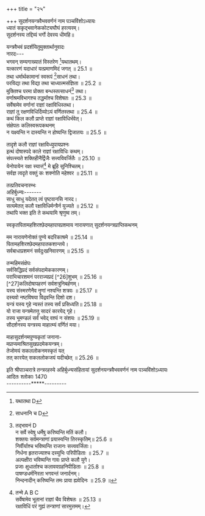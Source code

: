 +++
title = "२५"

+++
सुदर्शनयन्त्रवैभववर्णनं नाम पञ्चविंशोऽध्यायः  
ध्यातं सकृद्भवानेककोट्यघौघं हरत्यरम्।  
सुदर्शनस्य तद्दिव्यं भर्गो देवस्य धीमहि॥  
  
यन्त्रवैभवं प्रदर्शयितुमुक्तार्थानुवादः  
नारदः---  
भगवन् सम्यगाख्यातं विस्तरेण [^1]यथातथम्।  
यत्कारणं यदाधारं यत्प्रमाणमिदं जगत् ॥ 25.1 ॥  
तथा धर्मार्थकामानां स्वरूपं [^2]साधनं तथा।  
परविद्या तथा विद्या तथा चाध्यात्मसंज्ञिता ॥ 25.2 ॥  
मुक्तिश्च परमा प्रोक्ता बन्धस्तत्साधनं[^3] तथा।  
वर्णाश्रमविभागश्च तद्धर्माश्च विशेषतः ॥ 25.3 ॥  
सर्वेषामेव वर्णानां राज्ञां रक्षाविधिस्तथा।  
राज्ञां तु रक्षणविधिर्दिव्योऽयं वर्णितस्तथा ॥ 25.4 ॥  
कथं किल कलौ प्राप्ते राज्ञां रक्षाविधिर्भवेत्।  
संक्षेपतः कलिस्वरूपकथनम्  
न यक्ष्यन्ति न दास्यन्ति न होष्यन्ति द्विजातयः ॥ 25.5 ॥  

[^1]: यथातथा D  

[^2]: साधनानि च D  

[^3]: तद्भावनं D  
न सर्वे स्वेषु धर्मेषु करिष्यन्ति मतिं कलौ।  
शक्तयः सर्वमन्त्राणां प्रयास्यन्ति तिरस्कृतिम्॥ 25.6 ॥  
निर्वीर्याश्च भविष्यन्ति राजानः सत्त्ववर्जिताः।  
निर्धना हृतराज्याश्च दस्युभिः परिपीडिताः ॥ 25.7 ॥  
अल्पक्षीरा भविष्यन्ति गावः प्राप्ते कलौ युगे।  
प्रजाः क्षुधार्ताश्च [^4]कलाववग्रहनिपीडिताः ॥ 25.8 ॥  
पाषण्डधर्मनिरता भगवन्तं जनार्दनम्।  
निन्दनादीन् करिष्यन्ति तमः प्राया ह्यवेदिनः ॥ 25.9 ॥  
  
तादृशे कलौ राज्ञां रक्षाविध्युपायप्रश्नः  
इत्थं दोषास्पदे काले राज्ञां रक्षाविधिः कथम्।  
संपत्स्यते शक्तिहीनैर्द्विजैः सत्त्वविवर्जितैः ॥ 25.10 ॥  
येनोपायेन रक्षा स्यात्तं[^5] मे ब्रूहि सुनिश्चितम्।  
सर्वज्ञ त्वदृते वक्तुं कः शक्नोति महेश्वर ॥ 25.11 ॥  
  
तत्प्रतिवचनारम्भः  
अहिर्बुध्न्यः-------  
साधु साधु यदेतत् त्वं पृष्टवानसि नारद।  
सत्यमेतत् कलौ रक्षाविधिर्मन्त्रैर्न युज्यते ॥ 25.12 ॥  
तथापि भक्त इति ते कथयामि श्रृणुष्व तम्।  

[^4]: कलौ पापग्रह B C  

[^5]: तन्मे A B C  
सर्वेषामेव भूतानां [^6]राज्ञां चैव विशेषतः ॥ 25.13 ॥  
रक्षाविधिं परं गुह्यं तन्त्राणां सारमुत्तमम्।  
  
स्वकृतपितामहशिरश्छेदमहापापप्रशमाय नारायणात् सुदर्शनयन्त्रप्राप्तिकथनम्  
  
मम नारायणेनोक्तं पुण्ये बदरिकाश्रमे ॥ 25.14 ॥  
पितामहशिरश्छेदमहापातकशान्तये।  
सर्वबाधाप्रशमनं सर्वदुःखनिवारणम् ॥ 25.15 ॥  
  
तन्महिमसंक्षेपः  
सर्वसिद्धिप्रदं सर्वसंपदामेककारणम्।  
पराभिचारशमनं परराज्यप्रदं [^26]शुभम् ॥ 25.16 ॥  
[^27]कलिदोषापहरणं सर्वशत्रुनिबर्हणम्।  
यस्य संस्मरणेनैव नॄणां नश्यन्ति शत्रवः ॥ 25.17 ॥  
दस्यवो नष्टविषया विद्रवन्ति दिशो दश।  
यन्त्रं यस्य गृहे न्यस्तं तस्य सर्वं प्रसिध्यति॥ 25.18 ॥  
यो राजा यन्त्रमेतत्तु सादरं कारयेद् गृहे।  
तस्य भूमण्डलं सर्वं भवेद् वश्यं न संशयः ॥ 25.19 ॥  
सौदर्शनस्य यन्त्रस्य माहात्म्यं वर्णितं मया।  

[^6]: राज्ञां रक्षा A B C  

[^7]: शिवम् B C  

[^8]: कलिदोषहरं शान्तं D  
सुदर्शननारसिंहयन्त्रफलप्रदर्शनम्  
सुदर्शनेन युक्तस्य नारसिंहस्य यन्त्रकम् ॥ 25.20 ॥  
यः कारयति तस्यान्यो लोको वश्यो भवेदपि।  
एतल्लेखनमात्रेण सर्वं [^28]संपद्यते नृणाम् ॥ 25.21 ॥  
विष्णुपञ्जरयन्त्रफलप्रदर्शनम्  
विष्णुपञ्जरयन्त्रस्य करणेनैव देवताः।  
सर्वाः प्रसीदन्ति सदा किं पुनर्मनुजादयः[^10] ॥ 25.22 ॥  
समुदितयन्त्रत्रयफलस्याशक्यवर्णनत्वम्  
एषां त्रयाणां यन्त्राणां समाहारफलं मया।  
वक्तुं न शक्यते सर्वं सर्वज्ञेनापि नारद ॥ 25.23 ॥  
महासुदर्शनयन्त्रफलम्  
महासुदर्शनस्येह यन्त्रस्य करणाद् द्विजः।  
त्रैलोक्यं समवाप्नोति किं पुनर्मण्डलं भुवः ॥ 25.24 ॥  
एकत्र कल्पितसुदर्शननारसिंह-  
मन्यत्र केवलसुदर्शनमुज्ज्वलाङ्गम्।  
संकल्पितोभयमुखं घटितास्त्रजालं  
श्रीविष्णुपञ्जरगतं युतमन्त्रजालम् ॥ 25.25 ॥  

[^9]: संपत्स्यते E.F  

[^10]: मनुजा द्विज D  
  
माहासुदर्शनमपुण्यकृतां जनाना-  
मप्राप्यमाश्रितसुखप्रदमेकयन्त्रम्।  
तेजोमयं सकललोकनमस्कृतं यत्  
तत् कारयेत् सकललोकजयं यदीच्छेत् ॥ 25.26 ॥  
  
इति श्रीपाञ्चरात्रे तन्त्ररहस्ये अहिर्बुध्न्यसंहितायां सुदर्शनयन्त्रवैभववर्णनं नाम पञ्चविंशोऽध्यायः  
आदितः श्लोकाः 1470  
  ----------*****---------